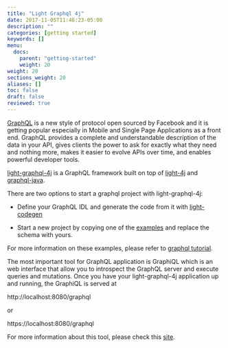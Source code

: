 ```yaml
---
title: "Light Graphql 4j"
date: 2017-11-05T11:46:23-05:00
description: ""
categories: [getting started]
keywords: []
menu:
  docs:
    parent: "getting-started"
    weight: 20
weight: 20
sections_weight: 20
aliases: []
toc: false
draft: false
reviewed: true
---
```


[GraphQL][] is a new style of protocol open sourced by Facebook and it is getting popular
especially in Mobile and Single Page Applications as a front end. GraphQL provides a complete 
and understandable description of the data in your API, gives clients the power to ask for 
exactly what they need and nothing more, makes it easier to evolve APIs over time, and 
enables powerful developer tools.

[light-graphql-4j][] is a GraphQL framework built on top of [light-4j] and [graphql-java].

There are two options to start a graphql project with light-graphql-4j:

* Define your GraphQL IDL and generate the code from it with [light-codegen][]

* Start a new project by copying one of the [examples][] and replace the schema with yours.

For more information on these examples, please refer to [graphql tutorial][].

The most important tool for GraphQL application is GraphiQL which is an web interface that
allow you to introspect the GraphQL server and execute queries and mutations. Once you have
your light-graphql-4j application up and running, the GraphiQL is served at

http://localhost:8080/graphql

or 

https://localhost:8080/graphql

For more information about this tool, please check this [site][].

[GraphQL]: http://graphql.org/
[light-graphql-4j]: /style/light-graphql-4j/
[light-4j]:/concern/
[graphql-java]: https://github.com/graphql-java/graphql-java
[light-codegen]: /tool/light-codegen/
[examples]: https://github.com/networknt/light-example-4j/tree/master/graphql
[graphql tutorial]: /tutorial/graphql/
[site]: https://github.com/graphql/graphiql

